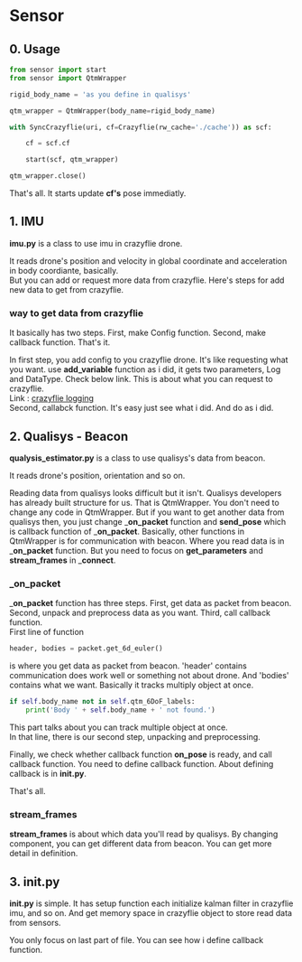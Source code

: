 # Sensor

## 0. Usage
```python
from sensor import start
from sensor import QtmWrapper

rigid_body_name = 'as you define in qualisys'

qtm_wrapper = QtmWrapper(body_name=rigid_body_name)

with SyncCrazyflie(uri, cf=Crazyflie(rw_cache='./cache')) as scf:

    cf = scf.cf

    start(scf, qtm_wrapper)

qtm_wrapper.close()
```
That's all. It starts update __cf's__ pose immediatly.<br>

## 1. IMU

__imu.py__ is a class to use imu in crazyflie drone.<br>

It reads drone's position and velocity in global coordinate and acceleration in body coordiante, basically.<br>
But you can add or request more data from crazyflie. Here's steps for add new data to get from crazyflie.<br>

### way to get data from crazyflie
It basically has two steps. First, make Config function. Second, make callback function. That's it.<br>

In first step, you add config to you crazyflie drone. It's like requesting what you want. use __add_variable__ function as i did, it gets two parameters, Log and DataType. Check below link. This is about what you can request to crazyflie.<br>
Link : [crazyflie logging](https://www.bitcraze.io/documentation/repository/crazyflie-firmware/master/api/logs/)<br>
Second, callabck function. It's easy just see what i did. And do as i did.<br>

## 2. Qualisys - Beacon

__qualysis_estimator.py__ is a class to use qualisys's data from beacon.<br>

It reads drone's position, orientation and so on.<br>

Reading data from qualisys looks difficult but it isn't. Qualisys developers has already built structure for us. That is QtmWrapper. You don't need to change any code in QtmWrapper. But if you want to get another data from qualisys then, you just change ___on_packet__ function and __send_pose__ which is callback function of ___on_packet__. Basically, other functions in QtmWrapper is for communication with beacon. Where you read data is in ___on_packet__ function. But you need to focus on __get_parameters__ and __stream_frames__ in ___connect__.<br>

### _on_packet
___on_packet__ function has three steps. First, get data as packet from beacon. Second, unpack and preprocess data as you want. Third, call callback function.<br>
First line of function
```python
header, bodies = packet.get_6d_euler()
```
is where you get data as packet from beacon. 'header' contains communication does work well or something not about drone. And 'bodies' contains what we want. Basically it tracks multiply object at once.
```python
if self.body_name not in self.qtm_6DoF_labels:
    print('Body ' + self.body_name + ' not found.')
``` 
This part talks about you can track multiple object at once.<br>
In that line, there is our second step, unpacking and preprocessing.<br>

Finally, we check whether callback function __on_pose__ is ready, and call callback function. You need to define callback function. About defining callback is in __init.py__.<br>

That's all. 

### stream_frames
__stream_frames__ is about which data you'll read by qualisys.
By changing component, you can get different data from beacon. You can get more detail in definition.

## 3. init.py
__init.py__ is simple. It has setup function each initialize kalman filter in crazyflie imu, and so on. And get memory space in crazyflie object to store read data from sensors.<br>

You only focus on last part of file. You can see how i define callback function. 